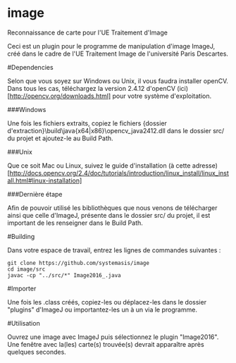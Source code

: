 # image
Reconnaissance de carte pour l'UE Traitement d'Image

Ceci est un plugin pour le programme de manipulation d'image ImageJ, créé dans le cadre de l'UE Traitement Image de l'université Paris Descartes.

#Dependencies

Selon que vous soyez sur Windows ou Unix, il vous faudra installer openCV.
Dans tous les cas, téléchargez la version 2.4.12 d'openCV (ici)[http://opencv.org/downloads.html] pour votre système d'exploitation.

###Windows

Une fois les fichiers extraits, copiez le fichiers {dossier d'extraction}\build\java\{x64|x86}\opencv_java2412.dll dans le dossier src/ du projet et ajoutez-le au Build Path.

###Unix

Que ce soit Mac ou Linux, suivez le guide d'installation (à cette adresse)[http://docs.opencv.org/2.4/doc/tutorials/introduction/linux_install/linux_install.html#linux-installation]

###Dernière étape

Afin de pouvoir utilisé les bibliothèques que nous venons de télécharger ainsi que celle d'ImageJ, présente dans le dossier src/ du projet, il est important de les renseigner dans le Build Path.

#Building

Dans votre espace de travail, entrez les lignes de commandes suivantes :

```
git clone https://github.com/systemasis/image
cd image/src
javac -cp "../src/*" Image2016_.java
```

#Importer

Une fois les .class créés, copiez-les ou déplacez-les dans le dossier "plugins" d'ImageJ ou importantez-les un à un via le programme.

#Utilisation

Ouvrez une image avec ImageJ puis sélectionnez le plugin "Image2016". Une fenêtre avec la(les) carte(s) trouvée(s) devrait apparaître après quelques secondes.

